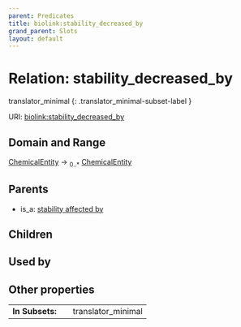 ```yaml
---
parent: Predicates
title: biolink:stability_decreased_by
grand_parent: Slots
layout: default
---
```


# Relation: stability_decreased_by

translator_minimal
{: .translator_minimal-subset-label }




URI: [biolink:stability_decreased_by](https://w3id.org/biolink/vocab/stability_decreased_by)

## Domain and Range

[ChemicalEntity](ChemicalEntity.md) ->  <sub>0..\*</sub> [ChemicalEntity](ChemicalEntity.md)

## Parents

 *  is_a: [stability affected by](stability_affected_by.md)

## Children


## Used by


## Other properties

|  |  |  |
| --- | --- | --- |
| **In Subsets:** | | translator_minimal |

